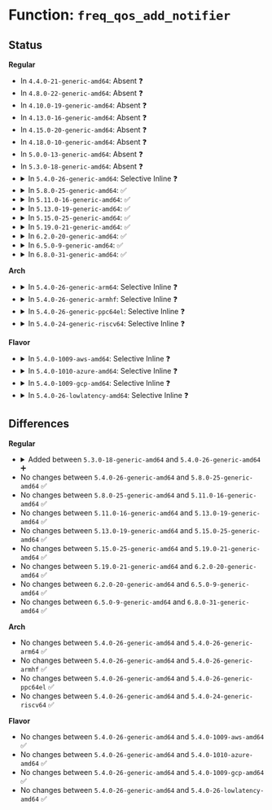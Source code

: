 # Function: <code>freq_qos_add_notifier</code>

## Status
<b>Regular</b>
<ul>
<li>
In <code>4.4.0-21-generic-amd64</code>: Absent ❓
</li>
<li>
In <code>4.8.0-22-generic-amd64</code>: Absent ❓
</li>
<li>
In <code>4.10.0-19-generic-amd64</code>: Absent ❓
</li>
<li>
In <code>4.13.0-16-generic-amd64</code>: Absent ❓
</li>
<li>
In <code>4.15.0-20-generic-amd64</code>: Absent ❓
</li>
<li>
In <code>4.18.0-10-generic-amd64</code>: Absent ❓
</li>
<li>
In <code>5.0.0-13-generic-amd64</code>: Absent ❓
</li>
<li>
In <code>5.3.0-18-generic-amd64</code>: Absent ❓
</li>
<li>
<details>
<summary>In <code>5.4.0-26-generic-amd64</code>: Selective Inline ❓</summary>

```c
int freq_qos_add_notifier(struct freq_constraints * qos, enum freq_qos_req_type type, struct notifier_block * notifier)
```

```json
{
  "name": "freq_qos_add_notifier",
  "collision_type": "Unique Global",
  "inline_type": "Selective",
  "funcs": [
    {
      "addr": 18446744071579919680,
      "name": "freq_qos_add_notifier",
      "external": true,
      "loc": "kernel/power/qos.c:840",
      "file": "kernel/power/qos.c",
      "inline": "not declared, inlined",
      "caller_inline": [],
      "caller_func": [
        "drivers/cpufreq/cpufreq.c:cpufreq_online",
        "drivers/cpufreq/cpufreq.c:cpufreq_online"
      ]
    }
  ],
  "symbols": [
    {
      "addr": 18446744071579919680,
      "name": "freq_qos_add_notifier",
      "section": ".text",
      "bind": "STB_GLOBAL",
      "size": 81
    }
  ]
}
```
</details>
</li>
<li>
<details>
<summary>In <code>5.8.0-25-generic-amd64</code>: ✅</summary>

```c
int freq_qos_add_notifier(struct freq_constraints * qos, enum freq_qos_req_type type, struct notifier_block * notifier)
```

```json
{
  "name": "freq_qos_add_notifier",
  "collision_type": "Unique Global",
  "inline_type": "No",
  "funcs": [
    {
      "addr": 18446744071579964064,
      "name": "freq_qos_add_notifier",
      "external": true,
      "loc": "kernel/power/qos.c:615",
      "file": "kernel/power/qos.c",
      "inline": "seen, unknown",
      "caller_inline": [],
      "caller_func": [
        "drivers/base/power/qos.c:dev_pm_qos_add_notifier",
        "drivers/base/power/qos.c:dev_pm_qos_add_notifier",
        "drivers/cpufreq/cpufreq.c:cpufreq_policy_alloc",
        "drivers/cpufreq/cpufreq.c:cpufreq_policy_alloc"
      ]
    }
  ],
  "symbols": [
    {
      "addr": 18446744071579964064,
      "name": "freq_qos_add_notifier",
      "section": ".text",
      "bind": "STB_GLOBAL",
      "size": 81
    }
  ]
}
```
</details>
</li>
<li>
<details>
<summary>In <code>5.11.0-16-generic-amd64</code>: ✅</summary>

```c
int freq_qos_add_notifier(struct freq_constraints * qos, enum freq_qos_req_type type, struct notifier_block * notifier)
```

```json
{
  "name": "freq_qos_add_notifier",
  "collision_type": "Unique Global",
  "inline_type": "No",
  "funcs": [
    {
      "addr": 18446744071579952160,
      "name": "freq_qos_add_notifier",
      "external": true,
      "loc": "kernel/power/qos.c:615",
      "file": "kernel/power/qos.c",
      "inline": "seen, unknown",
      "caller_inline": [],
      "caller_func": [
        "drivers/base/power/qos.c:dev_pm_qos_add_notifier",
        "drivers/base/power/qos.c:dev_pm_qos_add_notifier",
        "drivers/cpufreq/cpufreq.c:cpufreq_policy_alloc",
        "drivers/cpufreq/cpufreq.c:cpufreq_policy_alloc"
      ]
    }
  ],
  "symbols": [
    {
      "addr": 18446744071579952160,
      "name": "freq_qos_add_notifier",
      "section": ".text",
      "bind": "STB_GLOBAL",
      "size": 81
    }
  ]
}
```
</details>
</li>
<li>
<details>
<summary>In <code>5.13.0-19-generic-amd64</code>: ✅</summary>

```c
int freq_qos_add_notifier(struct freq_constraints * qos, enum freq_qos_req_type type, struct notifier_block * notifier)
```

```json
{
  "name": "freq_qos_add_notifier",
  "collision_type": "Unique Global",
  "inline_type": "No",
  "funcs": [
    {
      "addr": 18446744071579954976,
      "name": "freq_qos_add_notifier",
      "external": true,
      "loc": "kernel/power/qos.c:615",
      "file": "kernel/power/qos.c",
      "inline": "seen, unknown",
      "caller_inline": [],
      "caller_func": [
        "drivers/base/power/qos.c:dev_pm_qos_add_notifier",
        "drivers/base/power/qos.c:dev_pm_qos_add_notifier",
        "drivers/cpufreq/cpufreq.c:cpufreq_policy_alloc",
        "drivers/cpufreq/cpufreq.c:cpufreq_policy_alloc"
      ]
    }
  ],
  "symbols": [
    {
      "addr": 18446744071579954976,
      "name": "freq_qos_add_notifier",
      "section": ".text",
      "bind": "STB_GLOBAL",
      "size": 80
    }
  ]
}
```
</details>
</li>
<li>
<details>
<summary>In <code>5.15.0-25-generic-amd64</code>: ✅</summary>

```c
int freq_qos_add_notifier(struct freq_constraints * qos, enum freq_qos_req_type type, struct notifier_block * notifier)
```

```json
{
  "name": "freq_qos_add_notifier",
  "collision_type": "Unique Global",
  "inline_type": "No",
  "funcs": [
    {
      "addr": 18446744071580084160,
      "name": "freq_qos_add_notifier",
      "external": true,
      "loc": "kernel/power/qos.c:615",
      "file": "kernel/power/qos.c",
      "inline": "seen, unknown",
      "caller_inline": [],
      "caller_func": [
        "drivers/base/power/qos.c:dev_pm_qos_add_notifier",
        "drivers/base/power/qos.c:dev_pm_qos_add_notifier",
        "drivers/cpufreq/cpufreq.c:cpufreq_policy_alloc",
        "drivers/cpufreq/cpufreq.c:cpufreq_policy_alloc"
      ]
    }
  ],
  "symbols": [
    {
      "addr": 18446744071580084160,
      "name": "freq_qos_add_notifier",
      "section": ".text",
      "bind": "STB_GLOBAL",
      "size": 80
    }
  ]
}
```
</details>
</li>
<li>
<details>
<summary>In <code>5.19.0-21-generic-amd64</code>: ✅</summary>

```c
int freq_qos_add_notifier(struct freq_constraints * qos, enum freq_qos_req_type type, struct notifier_block * notifier)
```

```json
{
  "name": "freq_qos_add_notifier",
  "collision_type": "Unique Global",
  "inline_type": "No",
  "funcs": [
    {
      "addr": 18446744071580220304,
      "name": "freq_qos_add_notifier",
      "external": true,
      "loc": "kernel/power/qos.c:615",
      "file": "kernel/power/qos.c",
      "inline": "seen, unknown",
      "caller_inline": [],
      "caller_func": [
        "drivers/base/power/qos.c:dev_pm_qos_add_notifier",
        "drivers/base/power/qos.c:dev_pm_qos_add_notifier",
        "drivers/cpufreq/cpufreq.c:cpufreq_policy_alloc",
        "drivers/cpufreq/cpufreq.c:cpufreq_policy_alloc"
      ]
    }
  ],
  "symbols": [
    {
      "addr": 18446744071580220304,
      "name": "freq_qos_add_notifier",
      "section": ".text",
      "bind": "STB_GLOBAL",
      "size": 121
    }
  ]
}
```
</details>
</li>
<li>
<details>
<summary>In <code>6.2.0-20-generic-amd64</code>: ✅</summary>

```c
int freq_qos_add_notifier(struct freq_constraints * qos, enum freq_qos_req_type type, struct notifier_block * notifier)
```

```json
{
  "name": "freq_qos_add_notifier",
  "collision_type": "Unique Global",
  "inline_type": "No",
  "funcs": [
    {
      "addr": 18446744071580410912,
      "name": "freq_qos_add_notifier",
      "external": true,
      "loc": "kernel/power/qos.c:615",
      "file": "kernel/power/qos.c",
      "inline": "seen, unknown",
      "caller_inline": [],
      "caller_func": [
        "drivers/base/power/qos.c:dev_pm_qos_add_notifier",
        "drivers/base/power/qos.c:dev_pm_qos_add_notifier",
        "drivers/cpufreq/cpufreq.c:cpufreq_policy_alloc",
        "drivers/cpufreq/cpufreq.c:cpufreq_policy_alloc"
      ]
    }
  ],
  "symbols": [
    {
      "addr": 18446744071580410912,
      "name": "freq_qos_add_notifier",
      "section": ".text",
      "bind": "STB_GLOBAL",
      "size": 121
    }
  ]
}
```
</details>
</li>
<li>
<details>
<summary>In <code>6.5.0-9-generic-amd64</code>: ✅</summary>

```c
int freq_qos_add_notifier(struct freq_constraints * qos, enum freq_qos_req_type type, struct notifier_block * notifier)
```

```json
{
  "name": "freq_qos_add_notifier",
  "collision_type": "Unique Global",
  "inline_type": "No",
  "funcs": [
    {
      "addr": 18446744071580479616,
      "name": "freq_qos_add_notifier",
      "external": true,
      "loc": "kernel/power/qos.c:620",
      "file": "kernel/power/qos.c",
      "inline": "seen, unknown",
      "caller_inline": [],
      "caller_func": [
        "drivers/base/power/qos.c:dev_pm_qos_add_notifier",
        "drivers/base/power/qos.c:dev_pm_qos_add_notifier",
        "drivers/cpufreq/cpufreq.c:cpufreq_policy_alloc",
        "drivers/cpufreq/cpufreq.c:cpufreq_policy_alloc"
      ]
    }
  ],
  "symbols": [
    {
      "addr": 18446744071580479616,
      "name": "freq_qos_add_notifier",
      "section": ".text",
      "bind": "STB_GLOBAL",
      "size": 121
    }
  ]
}
```
</details>
</li>
<li>
<details>
<summary>In <code>6.8.0-31-generic-amd64</code>: ✅</summary>

```c
int freq_qos_add_notifier(struct freq_constraints * qos, enum freq_qos_req_type type, struct notifier_block * notifier)
```

```json
{
  "name": "freq_qos_add_notifier",
  "collision_type": "Unique Global",
  "inline_type": "No",
  "funcs": [
    {
      "addr": 18446744071580539440,
      "name": "freq_qos_add_notifier",
      "external": true,
      "loc": "kernel/power/qos.c:625",
      "file": "kernel/power/qos.c",
      "inline": "seen, unknown",
      "caller_inline": [],
      "caller_func": [
        "drivers/base/power/qos.c:dev_pm_qos_add_notifier",
        "drivers/base/power/qos.c:dev_pm_qos_add_notifier",
        "drivers/cpufreq/cpufreq.c:cpufreq_policy_alloc",
        "drivers/cpufreq/cpufreq.c:cpufreq_policy_alloc"
      ]
    }
  ],
  "symbols": [
    {
      "addr": 18446744071580539440,
      "name": "freq_qos_add_notifier",
      "section": ".text",
      "bind": "STB_GLOBAL",
      "size": 121
    }
  ]
}
```
</details>
</li>
</ul>
<b>Arch</b>
<ul>
<li>
<details>
<summary>In <code>5.4.0-26-generic-arm64</code>: Selective Inline ❓</summary>

```c
int freq_qos_add_notifier(struct freq_constraints * qos, enum freq_qos_req_type type, struct notifier_block * notifier)
```

```json
{
  "name": "freq_qos_add_notifier",
  "collision_type": "Unique Global",
  "inline_type": "Selective",
  "funcs": [
    {
      "addr": 18446603336491125696,
      "name": "freq_qos_add_notifier",
      "external": true,
      "loc": "kernel/power/qos.c:840",
      "file": "kernel/power/qos.c",
      "inline": "not declared, inlined",
      "caller_inline": [],
      "caller_func": [
        "drivers/cpufreq/cpufreq.c:cpufreq_online",
        "drivers/cpufreq/cpufreq.c:cpufreq_online"
      ]
    }
  ],
  "symbols": [
    {
      "addr": 18446603336491125696,
      "name": "freq_qos_add_notifier",
      "section": ".text",
      "bind": "STB_GLOBAL",
      "size": 172
    }
  ]
}
```
</details>
</li>
<li>
<details>
<summary>In <code>5.4.0-26-generic-armhf</code>: Selective Inline ❓</summary>

```c
int freq_qos_add_notifier(struct freq_constraints * qos, enum freq_qos_req_type type, struct notifier_block * notifier)
```

```json
{
  "name": "freq_qos_add_notifier",
  "collision_type": "Unique Global",
  "inline_type": "Selective",
  "funcs": [
    {
      "addr": 3225124852,
      "name": "freq_qos_add_notifier",
      "external": true,
      "loc": "kernel/power/qos.c:840",
      "file": "kernel/power/qos.c",
      "inline": "not declared, inlined",
      "caller_inline": [],
      "caller_func": [
        "drivers/cpufreq/cpufreq.c:cpufreq_online",
        "drivers/cpufreq/cpufreq.c:cpufreq_online"
      ]
    }
  ],
  "symbols": [
    {
      "addr": 3225124852,
      "name": "freq_qos_add_notifier",
      "section": ".text",
      "bind": "STB_GLOBAL",
      "size": 140
    }
  ]
}
```
</details>
</li>
<li>
<details>
<summary>In <code>5.4.0-26-generic-ppc64el</code>: Selective Inline ❓</summary>

```c
int freq_qos_add_notifier(struct freq_constraints * qos, enum freq_qos_req_type type, struct notifier_block * notifier)
```

```json
{
  "name": "freq_qos_add_notifier",
  "collision_type": "Unique Global",
  "inline_type": "Selective",
  "funcs": [
    {
      "addr": 13835058055284016432,
      "name": "freq_qos_add_notifier",
      "external": true,
      "loc": "kernel/power/qos.c:840",
      "file": "kernel/power/qos.c",
      "inline": "not declared, inlined",
      "caller_inline": [],
      "caller_func": [
        "drivers/cpufreq/cpufreq.c:cpufreq_online",
        "drivers/cpufreq/cpufreq.c:cpufreq_online"
      ]
    }
  ],
  "symbols": [
    {
      "addr": 13835058055284016432,
      "name": "freq_qos_add_notifier",
      "section": ".text",
      "bind": "STB_GLOBAL",
      "size": 184
    }
  ]
}
```
</details>
</li>
<li>
<details>
<summary>In <code>5.4.0-24-generic-riscv64</code>: Selective Inline ❓</summary>

```c
int freq_qos_add_notifier(struct freq_constraints * qos, enum freq_qos_req_type type, struct notifier_block * notifier)
```

```json
{
  "name": "freq_qos_add_notifier",
  "collision_type": "Unique Global",
  "inline_type": "Selective",
  "funcs": [
    {
      "addr": 18446743936271698164,
      "name": "freq_qos_add_notifier",
      "external": true,
      "loc": "kernel/power/qos.c:840",
      "file": "kernel/power/qos.c",
      "inline": "not declared, inlined",
      "caller_inline": [],
      "caller_func": []
    }
  ],
  "symbols": [
    {
      "addr": 18446743936271698164,
      "name": "freq_qos_add_notifier",
      "section": ".text",
      "bind": "STB_GLOBAL",
      "size": 140
    }
  ]
}
```
</details>
</li>
</ul>
<b>Flavor</b>
<ul>
<li>
<details>
<summary>In <code>5.4.0-1009-aws-amd64</code>: Selective Inline ❓</summary>

```c
int freq_qos_add_notifier(struct freq_constraints * qos, enum freq_qos_req_type type, struct notifier_block * notifier)
```

```json
{
  "name": "freq_qos_add_notifier",
  "collision_type": "Unique Global",
  "inline_type": "Selective",
  "funcs": [
    {
      "addr": 18446744071579891792,
      "name": "freq_qos_add_notifier",
      "external": true,
      "loc": "kernel/power/qos.c:840",
      "file": "kernel/power/qos.c",
      "inline": "not declared, inlined",
      "caller_inline": [],
      "caller_func": [
        "drivers/cpufreq/cpufreq.c:cpufreq_online",
        "drivers/cpufreq/cpufreq.c:cpufreq_online"
      ]
    }
  ],
  "symbols": [
    {
      "addr": 18446744071579891792,
      "name": "freq_qos_add_notifier",
      "section": ".text",
      "bind": "STB_GLOBAL",
      "size": 81
    }
  ]
}
```
</details>
</li>
<li>
<details>
<summary>In <code>5.4.0-1010-azure-amd64</code>: Selective Inline ❓</summary>

```c
int freq_qos_add_notifier(struct freq_constraints * qos, enum freq_qos_req_type type, struct notifier_block * notifier)
```

```json
{
  "name": "freq_qos_add_notifier",
  "collision_type": "Unique Global",
  "inline_type": "Selective",
  "funcs": [
    {
      "addr": 18446744071579826752,
      "name": "freq_qos_add_notifier",
      "external": true,
      "loc": "kernel/power/qos.c:840",
      "file": "kernel/power/qos.c",
      "inline": "not declared, inlined",
      "caller_inline": [],
      "caller_func": [
        "drivers/cpufreq/cpufreq.c:cpufreq_online",
        "drivers/cpufreq/cpufreq.c:cpufreq_online"
      ]
    }
  ],
  "symbols": [
    {
      "addr": 18446744071579826752,
      "name": "freq_qos_add_notifier",
      "section": ".text",
      "bind": "STB_GLOBAL",
      "size": 81
    }
  ]
}
```
</details>
</li>
<li>
<details>
<summary>In <code>5.4.0-1009-gcp-amd64</code>: Selective Inline ❓</summary>

```c
int freq_qos_add_notifier(struct freq_constraints * qos, enum freq_qos_req_type type, struct notifier_block * notifier)
```

```json
{
  "name": "freq_qos_add_notifier",
  "collision_type": "Unique Global",
  "inline_type": "Selective",
  "funcs": [
    {
      "addr": 18446744071579879952,
      "name": "freq_qos_add_notifier",
      "external": true,
      "loc": "kernel/power/qos.c:840",
      "file": "kernel/power/qos.c",
      "inline": "not declared, inlined",
      "caller_inline": [],
      "caller_func": [
        "drivers/cpufreq/cpufreq.c:cpufreq_online",
        "drivers/cpufreq/cpufreq.c:cpufreq_online"
      ]
    }
  ],
  "symbols": [
    {
      "addr": 18446744071579879952,
      "name": "freq_qos_add_notifier",
      "section": ".text",
      "bind": "STB_GLOBAL",
      "size": 81
    }
  ]
}
```
</details>
</li>
<li>
<details>
<summary>In <code>5.4.0-26-lowlatency-amd64</code>: Selective Inline ❓</summary>

```c
int freq_qos_add_notifier(struct freq_constraints * qos, enum freq_qos_req_type type, struct notifier_block * notifier)
```

```json
{
  "name": "freq_qos_add_notifier",
  "collision_type": "Unique Global",
  "inline_type": "Selective",
  "funcs": [
    {
      "addr": 18446744071579925568,
      "name": "freq_qos_add_notifier",
      "external": true,
      "loc": "kernel/power/qos.c:840",
      "file": "kernel/power/qos.c",
      "inline": "not declared, inlined",
      "caller_inline": [],
      "caller_func": [
        "drivers/cpufreq/cpufreq.c:cpufreq_online",
        "drivers/cpufreq/cpufreq.c:cpufreq_online"
      ]
    }
  ],
  "symbols": [
    {
      "addr": 18446744071579925568,
      "name": "freq_qos_add_notifier",
      "section": ".text",
      "bind": "STB_GLOBAL",
      "size": 81
    }
  ]
}
```
</details>
</li>
</ul>

## Differences
<b>Regular</b>
<ul>
<li>
<details>
<summary>Added between <code>5.3.0-18-generic-amd64</code> and <code>5.4.0-26-generic-amd64</code> ➕</summary>

```c
int freq_qos_add_notifier(struct freq_constraints * qos, enum freq_qos_req_type type, struct notifier_block * notifier)
```
</details>
</li>
<li>
No changes between <code>5.4.0-26-generic-amd64</code> and <code>5.8.0-25-generic-amd64</code> ✅
</li>
<li>
No changes between <code>5.8.0-25-generic-amd64</code> and <code>5.11.0-16-generic-amd64</code> ✅
</li>
<li>
No changes between <code>5.11.0-16-generic-amd64</code> and <code>5.13.0-19-generic-amd64</code> ✅
</li>
<li>
No changes between <code>5.13.0-19-generic-amd64</code> and <code>5.15.0-25-generic-amd64</code> ✅
</li>
<li>
No changes between <code>5.15.0-25-generic-amd64</code> and <code>5.19.0-21-generic-amd64</code> ✅
</li>
<li>
No changes between <code>5.19.0-21-generic-amd64</code> and <code>6.2.0-20-generic-amd64</code> ✅
</li>
<li>
No changes between <code>6.2.0-20-generic-amd64</code> and <code>6.5.0-9-generic-amd64</code> ✅
</li>
<li>
No changes between <code>6.5.0-9-generic-amd64</code> and <code>6.8.0-31-generic-amd64</code> ✅
</li>
</ul>
<b>Arch</b>
<ul>
<li>
No changes between <code>5.4.0-26-generic-amd64</code> and <code>5.4.0-26-generic-arm64</code> ✅
</li>
<li>
No changes between <code>5.4.0-26-generic-amd64</code> and <code>5.4.0-26-generic-armhf</code> ✅
</li>
<li>
No changes between <code>5.4.0-26-generic-amd64</code> and <code>5.4.0-26-generic-ppc64el</code> ✅
</li>
<li>
No changes between <code>5.4.0-26-generic-amd64</code> and <code>5.4.0-24-generic-riscv64</code> ✅
</li>
</ul>
<b>Flavor</b>
<ul>
<li>
No changes between <code>5.4.0-26-generic-amd64</code> and <code>5.4.0-1009-aws-amd64</code> ✅
</li>
<li>
No changes between <code>5.4.0-26-generic-amd64</code> and <code>5.4.0-1010-azure-amd64</code> ✅
</li>
<li>
No changes between <code>5.4.0-26-generic-amd64</code> and <code>5.4.0-1009-gcp-amd64</code> ✅
</li>
<li>
No changes between <code>5.4.0-26-generic-amd64</code> and <code>5.4.0-26-lowlatency-amd64</code> ✅
</li>
</ul>
